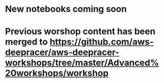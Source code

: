 # New notebooks coming soon

# Previous worshop content has been merged to https://github.com/aws-deepracer/aws-deepracer-workshops/tree/master/Advanced%20workshops/workshop
